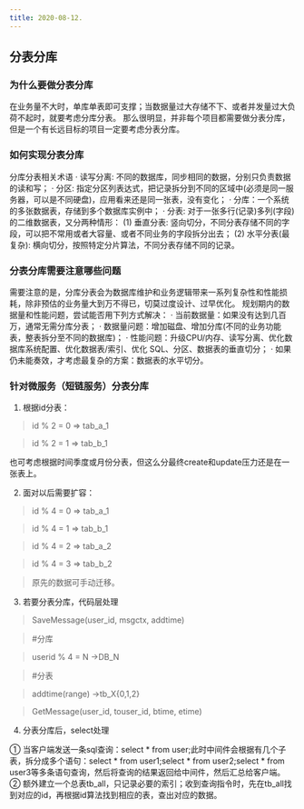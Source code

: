 ```yaml
---
title: 2020-08-12.
---
```


## 分表分库

### 为什么要做分表分库
在业务量不大时，单库单表即可支撑；当数据量过大存储不下、或者并发量过大负荷不起时，就要考虑分库分表。
那么很明显，并非每个项目都需要做分表分库，但是一个有长远目标的项目一定要考虑分表分库。

### 如何实现分表分库
分库分表相关术语
· 读写分离: 不同的数据库，同步相同的数据，分别只负责数据的读和写；
· 分区: 指定分区列表达式，把记录拆分到不同的区域中(必须是同一服务器，可以是不同硬盘)，应用看来还是同一张表，没有变化；
· 分库：一个系统的多张数据表，存储到多个数据库实例中；
· 分表: 对于一张多行(记录)多列(字段)的二维数据表，又分两种情形： 
  (1) 垂直分表: 竖向切分，不同分表存储不同的字段，可以把不常用或者大容量、或者不同业务的字段拆分出去； 
  (2) 水平分表(最复杂): 横向切分，按照特定分片算法，不同分表存储不同的记录。

### 分表分库需要注意哪些问题
需要注意的是，分库分表会为数据库维护和业务逻辑带来一系列复杂性和性能损耗，除非预估的业务量大到万不得已，切莫过度设计、过早优化。 
规划期内的数据量和性能问题，尝试能否用下列方式解决：
· 当前数据量：如果没有达到几百万，通常无需分库分表；
· 数据量问题：增加磁盘、增加分库(不同的业务功能表，整表拆分至不同的数据库)；
· 性能问题：升级CPU/内存、读写分离、优化数据库系统配置、优化数据表/索引、优化 SQL、分区、数据表的垂直切分；
· 如果仍未能奏效，才考虑最复杂的方案：数据表的水平切分。

### 针对微服务（短链服务）分表分库

1. 根据id分表：

>id % 2 = 0 => tab_a_1

>id % 2 = 1 => tab_b_1

也可考虑根据时间季度或月份分表，但这么分最终create和update压力还是在一张表上。

2. 面对以后需要扩容：

>id % 4 = 0 => tab_a_1

>id % 4 = 1 => tab_b_1

>id % 4 = 2 => tab_a_2

>id % 4 = 3 => tab_b_2

>原先的数据可手动迁移。

3. 若要分表分库，代码层处理

>SaveMessage(user_id, msgctx, addtime)

>#分库

>userid % 4 = N ->DB_N

>#分表

>addtime(range) ->tb_X{0,1,2}

>GetMessage(user_id, touser_id, btime, etime)

4. 分表分库后，select处理

① 当客户端发送一条sql查询：select * from user;此时中间件会根据有几个子表，拆分成多个语句：select * from user1;select * from user2;select * from user3等多条语句查询，然后将查询的结果返回给中间件，然后汇总给客户端。
② 额外建立一个总表tb_all，只记录必要的索引；收到查询指令时，先在tb_all找到对应的id，再根据id算法找到相应的表，查出对应的数据。

